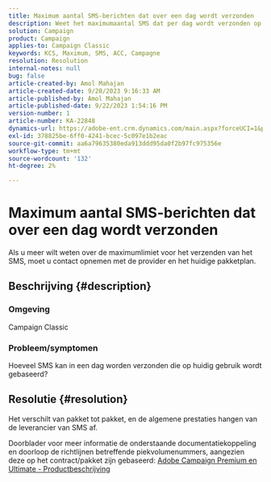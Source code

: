 ```yaml
---
title: Maximum aantal SMS-berichten dat over een dag wordt verzonden
description: Weet het maximumaantal SMS dat per dag wordt verzonden op basis van het huidige gebruik. Controleer het pakket/contract.
solution: Campaign
product: Campaign
applies-to: Campaign Classic
keywords: KCS, Maximum, SMS, ACC, Campagne
resolution: Resolution
internal-notes: null
bug: false
article-created-by: Amol Mahajan
article-created-date: 9/20/2023 9:16:33 AM
article-published-by: Amol Mahajan
article-published-date: 9/22/2023 1:54:16 PM
version-number: 1
article-number: KA-22848
dynamics-url: https://adobe-ent.crm.dynamics.com/main.aspx?forceUCI=1&pagetype=entityrecord&etn=knowledgearticle&id=da35ed5d-9657-ee11-be6f-6045bd0061cb
exl-id: 378825be-6ff0-4241-bcec-5c097e1b2eac
source-git-commit: aa6a79635380eda913ddd95da0f2b97fc975356e
workflow-type: tm+mt
source-wordcount: '132'
ht-degree: 2%

---
```


# Maximum aantal SMS-berichten dat over een dag wordt verzonden


Als u meer wilt weten over de maximumlimiet voor het verzenden van het SMS, moet u contact opnemen met de provider en het huidige pakketplan.

## Beschrijving {#description}


### <b>Omgeving</b>

Campaign Classic



### <b>Probleem/symptomen</b>

Hoeveel SMS kan in een dag worden verzonden die op huidig gebruik wordt gebaseerd?


## Resolutie {#resolution}


Het verschilt van pakket tot pakket, en de algemene prestaties hangen van de leverancier van SMS af.

Doorblader voor meer informatie de onderstaande documentatiekoppeling en doorloop de richtlijnen betreffende piekvolumenummers, aangezien deze op het contract/pakket zijn gebaseerd:
[Adobe Campaign Premium en Ultimate - Productbeschrijving](https://helpx.adobe.com/legal/product-descriptions/campaign.html)
